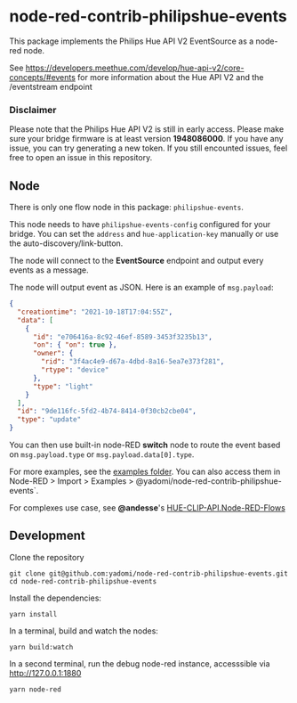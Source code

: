 # node-red-contrib-philipshue-events

This package implements the Philips Hue API V2 EventSource as a node-red node.

See https://developers.meethue.com/develop/hue-api-v2/core-concepts/#events for more information about the Hue API V2 and the /eventstream endpoint

### Disclaimer

Please note that the Philips Hue API V2 is still in early access. Please make sure your bridge firmware is at least version **1948086000**. If you have any issue, you can try generating a new token. If you still encounted issues, feel free to open an issue in this repository.

## Node

There is only one flow node in this package: `philipshue-events`.

This node needs to have `philipshue-events-config` configured for your bridge. You can set the `address` and `hue-application-key` manually or use the auto-discovery/link-button.

The node will connect to the **EventSource** endpoint and output every events as a message.

The node will output event as JSON. Here is an example of `msg.payload`:

```json
{
  "creationtime": "2021-10-18T17:04:55Z",
  "data": [
    {
      "id": "e706416a-8c92-46ef-8589-3453f3235b13",
      "on": { "on": true },
      "owner": {
        "rid": "3f4ac4e9-d67a-4dbd-8a16-5ea7e373f281",
        "rtype": "device"
      },
      "type": "light"
    }
  ],
  "id": "9de116fc-5fd2-4b74-8414-0f30cb2cbe04",
  "type": "update"
}
```

You can then use built-in node-RED **switch** node to route the event based on `msg.payload.type` or `msg.payload.data[0].type`.

For more examples, see the [examples folder](https://github.com/yadomi/node-red-contrib-philipshue-events/tree/master/examples). You can also access them in Node-RED > Import > Examples > @yadomi/node-red-contrib-philipshue-events`.

For complexes use case, see **@andesse**'s [HUE-CLIP-API.Node-RED-Flows](https://github.com/andesse/HUE-CLIP-API.Node-RED-Flows) 

## Development

Clone the repository 

```
git clone git@github.com:yadomi/node-red-contrib-philipshue-events.git
cd node-red-contrib-philipshue-events
```

Install the dependencies:

```
yarn install
```

In a terminal, build and watch the nodes:

```
yarn build:watch
```

In a second terminal, run the debug node-red instance, accesssible via http://127.0.0.1:1880

```
yarn node-red
```